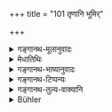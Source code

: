+++
title = "101 तृणानि भूमिर्"

+++

<details><summary>गङ्गानथ-मूलानुवादः</summary>

Grasses, place, water and kind word as the fourth,—even these never fail in the house of good people.—(101)
</details>

<details><summary>मेधातिथिः</summary>

यदि दारिद्र्यात् सायम् अन्नदानं न घटते तदा नैवं मन्तव्यम्- "प्रधानम् अतिथेर् भोजनम्, तच् च मे नास्तीति, किम् अनेन मद्गृहे प्रविष्टेन" इति । यतो ऽशक्तस्य तृणादिदानेनाप्य् आतिथिपूजाविधिः स्यात् । अथ वा नायं विधिर् भोजन एव पर्यवस्यति, किं तर्हि निवत्स्यतः शयनादि दातव्यम् । **तृण**ग्रहणं स्रस्तरोपलक्षणार्थम् । **भूमिर्** आसनशयनविहारस्थानम् । **सूनृता वाक्** प्रियहितवचनं कथाप्रस्तावादि वा । **एतान्य् अप्य्** अन्नाभावे **सताम्** आगतस्यातिथेर् **नोच्छिद्यन्ते,** किं तु दीयन्ते सर्वकालम् ॥ ३.९१ ॥
</details>

<details><summary>गङ्गानथ-भाष्यानुवादः</summary>

If, through poverty, one is unable to provide food,—even then one should not entertain such thoughts as these—‘feeding is the chief factor in the honouring of a guest; this is not possible in my case; why then should I let him enter my house?’ Because for one who is incapable of doing anything else, even the providing of ‘grass,’ &c., would constitute the act of ‘honouring the guest.’ Or, the meaning may be that the providing of food alone does not constitute the full compliance with the injunction of ‘honouring the guest;’ one has to provide bedding, &c., also.

‘*Grasses*’—stands for *bedding*.

‘*Place*’—*i.e*., space for sitting, sleeping and moving about.

‘*Kind words*’—*i.e*., words, sweet as well as wholesome; in the form of conversation and stories, &c.

In the absence of food,’ ‘*even these never fail*’—*i.e*., are always provided—‘*in the house of good people*.’—(101)
</details>

<details><summary>गङ्गानथ-टिप्पन्यः</summary>

Compare Hitopadeśa, 1.33.

This verse is quoted in *Mitākṣarā* (on 1.107, p. 78), which explains it
to mean that if there is no food to be given, the guest may be duly
honoured even with ‘grasses, place, water and speech’;—also in
*Vīramitrodaya* (Āhnika, p. 441), where ‘*Sūnṛtā*’ is explained as
‘agreeable and true’.
</details>

<details><summary>गङ्गानथ-तुल्य-वाक्यानि</summary>

*Āpastamba-Dharmasūtra* (2.4.14).—‘In the absence of all else, place,
water, grass and sweet words; these should never fail in any household.’

*Gautama* (5.36-37).—‘As a middle course, food shall he offered to one
who is not learned, but of good character; to one who is the reverse of
this, only grass, water, and place; or at least, a welcome.’

*Yājñavalkya* (1.107).—‘The guest in the evening should not be deprived
of sweet words, place and water.’

*Pracetas* (Vīramitrodaya-Āhnika, p. 4?0).—‘If a person comes to the
house either after the Vaiśvadeva offerings, or in the evening, he
should be honoured like a god; he being called “a guest brought by the
sun.”’

*Vaśiṣṭha* (Do.).—‘Then he should feed the guests in the order of
seniority.’

*Mahābhārata* (Āśvamedhika, Do., p. 441).—‘If a twice-born person
studies the Vedas along with all the subsidiaries, but does not honour
the guests, he studies it all in vain...... If a man honours not the
guest arriving after the Vaiśvadeva offerings, he, without doubt,
becomes a Caṇḍāla.’

*Śaṅkha-Likhita* (Āśvamedhika, pp. 442-443).—‘The guest, who is a Vedic
scholar or a religious student preparing for householdership, or a
life-long religious student, or a renunciate,—should observe the milking
time. If such a guest arrives at that time, one should receive him and
then take his food. If the householder takes his food before the guest
has been fed, the latter lakes away all his merit. That is why they
honour the guest........ To the guest who is fully endowed with age,
caste, learning, and austerity, he shall offer water for washing the
feet and for rinsing the mouth, and also food to the best of his power;
he should sit with him, and at night should retire to sleep after having
obtained his permission; he should rise, in the morning, before the
guest; and when he departs, he should accompany him up to either a
sacrificial altar or a garden or a park or a public hall or a watering
place or a tank or a temple or a place of large gatherings; and there
having greeted him according to the law, he shall come hack, having
requested him to come again.’

*Parāśara* (Do., p. 443).—‘If a guest arrives, ho should receive him
with welcome, the offering of a seat and also the washing of his feet;
as also with offering him food with due respect, and with agreeable
conversation; and he should please him by accompanying him when he
departs.’

*Yama* (Do.).—‘Duty towards the guest is five-fold—one should offer him
one’s eye, mind, true and agreeable words, rising to welcome and
offering a seat.’

*Parāśara* (Do., p. 448).—‘Those who fail to make the Vaiśvadeva
offerings, and those who do not fulfil their obligations to the
guest,—all these go to hell and come to be horn as crows.’

*Mahābhārata* (Āśvamedhika, Do.).—‘Be the guest a *Caṇḍāla* or a
*Śvapāka* or a Kāleya, if he has come in time, he should he welcomed by
the householder.’

*Viṣṇudharmottara* (Do.).—‘Be he a *Caṇḍāla*, or a sinner or an enemy or
a patricide, if he has arrived at the proper time and place, he should
be fed.’

*Hārīta* (Do., p. 449).—‘If a guest arrives,—be he a recluse or a
householder or an accomplished student,—to him he shall offer welcome,
water for washing the feet and rinsing the mouth, and seat; as also all
the vegetables that may be available; when he departs, he should go with
him; thus do his forefathers become pleased; and he should turn hack
only when permitted to do so by the guest; if he however stays at the
house, he should be duly attended upon.’
</details>

<details><summary>Bühler</summary>

101	Grass, room (for resting), water, and fourthly a kind word; these (things) never fail in the houses of good men.
</details>
